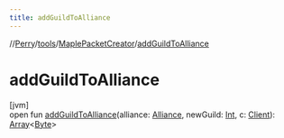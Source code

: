 ```yaml
---
title: addGuildToAlliance
---
```

//[Perry](../../../index.html)/[tools](../index.html)/[MaplePacketCreator](index.html)/[addGuildToAlliance](add-guild-to-alliance.html)



# addGuildToAlliance



[jvm]\
open fun [addGuildToAlliance](add-guild-to-alliance.html)(alliance: [Alliance](../../net.server.guild/-alliance/index.html), newGuild: [Int](https://kotlinlang.org/api/latest/jvm/stdlib/kotlin/-int/index.html), c: [Client](../../client/-client/index.html)): [Array](https://kotlinlang.org/api/latest/jvm/stdlib/kotlin/-array/index.html)<[Byte](https://kotlinlang.org/api/latest/jvm/stdlib/kotlin/-byte/index.html)>





